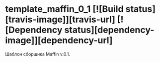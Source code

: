 # template_maffin_0_1 [![Build status][travis-image]][travis-url] [![Dependency status][dependency-image]][dependency-url]
Шаблон сборщика Maffin v.0.1.
